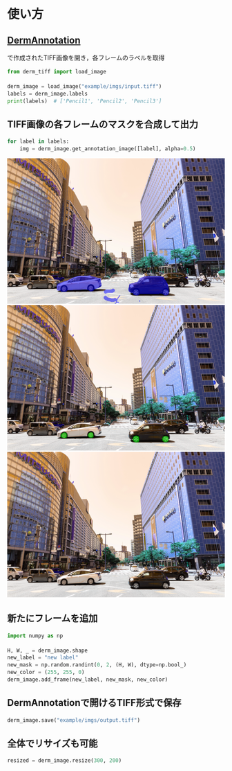 # 使い方

## [DermAnnotation](https://kondoa9.github.io/DermAnnotation/en/)
で作成されたTIFF画像を開き，各フレームのラベルを取得
```py
from derm_tiff import load_image

derm_image = load_image("example/imgs/input.tiff")
labels = derm_image.labels
print(labels)  # ['Pencil1', 'Pencil2', 'Pencil3']
```

## TIFF画像の各フレームのマスクを合成して出力
```py
for label in labels:
    img = derm_image.get_annotation_image([label], alpha=0.5)
```
![Pencil1](imgs/with_Pencil1.png)![Pencil2](imgs/with_Pencil2.png)![Pencil3](imgs/with_Pencil3.png)


## 新たにフレームを追加
```py
import numpy as np

H, W, _ = derm_image.shape
new_label = "new label"
new_mask = np.random.randint(0, 2, (H, W), dtype=np.bool_)
new_color = (255, 255, 0)
derm_image.add_frame(new_label, new_mask, new_color)
```

## DermAnnotationで開けるTIFF形式で保存
```py
derm_image.save("example/imgs/output.tiff")
```

## 全体でリサイズも可能
```py
resized = derm_image.resize(300, 200)
```